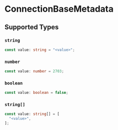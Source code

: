 # ConnectionBaseMetadata


## Supported Types

### `string`

```typescript
const value: string = "<value>";
```

### `number`

```typescript
const value: number = 2703;
```

### `boolean`

```typescript
const value: boolean = false;
```

### `string[]`

```typescript
const value: string[] = [
  "<value>",
];
```

